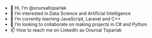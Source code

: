 - 👋 Hi, I’m @onursaltoparlak
- 👀 I’m interested in Data Science and Artificial Intelligence
- 🌱 I’m currently learning JavaScript, Laravel and C++
- 💞️ I’m looking to collaborate on making projects in C# and Python
- 📫 How to reach me on LinkedIn as Onursal Toparlak

<!---
onursaltoparlak/onursaltoparlak is a ✨ special ✨ repository because its `README.md` (this file) appears on your GitHub profile.
You can click the Preview link to take a look at your changes.
--->
